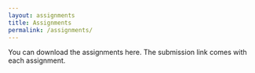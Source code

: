 ```yaml
---
layout: assignments
title: Assignments
permalink: /assignments/
---
```

You can download the assignments here. The submission link comes with each assignment.
